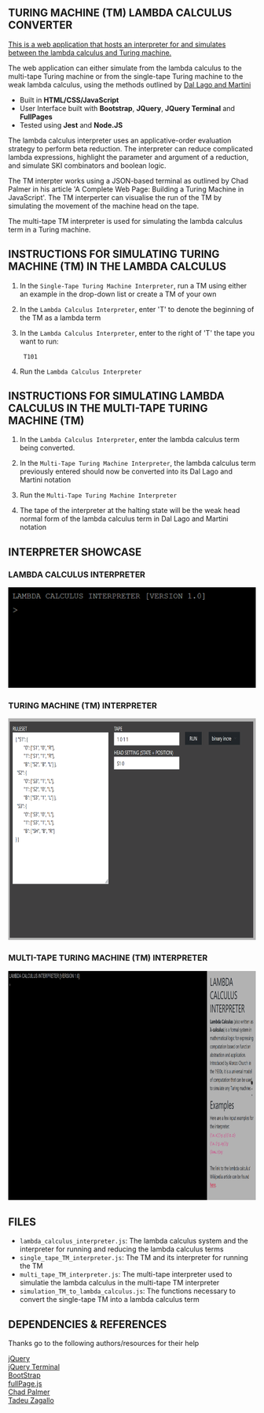 ## TURING MACHINE (TM) LAMBDA CALCULUS CONVERTER

[This is a web application that hosts an interpreter for and simulates between the lambda calculus and Turing machine.](https://nunoagoncalves.github.io/Turing-Machine-Lambda-Calculus-Converter/)

The web application can either simulate from the lambda calculus to the multi-tape Turing machine or from the single-tape Turing machine to the weak lambda calculus, using the methods outlined by [Dal Lago and Martini](https://dl.acm.org/doi/10.1016/j.tcs.2008.01.044)

- Built in **HTML/CSS/JavaScript**
- User Interface built with **Bootstrap**, **JQuery**, **JQuery Terminal** and **FullPages**
- Tested using **Jest** and **Node.JS**

The lambda calculus interpreter uses an applicative-order evaluation strategy to perform beta reduction. The interpreter can reduce complicated lambda expressions, highlight the parameter and argument of a reduction, and simulate SKI combinators and boolean logic.

The TM interpter works using a JSON-based terminal as outlined by Chad Palmer in his article 'A Complete Web Page: Building a Turing Machine in JavaScript'. The TM interperter can visualise the run of the TM by simulating the movement of the machine head on the tape.

The multi-tape TM interpreter is used for simulating the lambda calculus term in a Turing machine. 

## INSTRUCTIONS FOR SIMULATING TURING MACHINE (TM) IN THE LAMBDA CALCULUS

1. In the `Single-Tape Turing Machine Interpreter`, run a TM using either an example in the drop-down list or create a TM of your own

2. In the `Lambda Calculus Interpreter`, enter 'T' to denote the beginning of the TM as a lambda term

3. In the `Lambda Calculus Interpreter`, enter to the right of 'T' the tape you want to run:

        T101

4. Run the `Lambda Calculus Interpreter`

## INSTRUCTIONS FOR SIMULATING LAMBDA CALCULUS IN THE MULTI-TAPE TURING MACHINE (TM)

1. In the `Lambda Calculus Interpreter`, enter the lambda calculus term being converted.

2. In the `Multi-Tape Turing Machine Interpreter`, the lambda calculus term previously entered should now be converted into its Dal Lago and Martini notation

3. Run the `Multi-Tape Turing Machine Interpreter`

4. The tape of the interpreter at the halting state will be the weak head normal form of the lambda calculus term in Dal Lago and Martini notation

## INTERPRETER SHOWCASE

### LAMBDA CALCULUS INTERPRETER

![](img/lambdaGif.gif)
 
### TURING MACHINE (TM) INTERPRETER

<img src="img/turingGif.gif" width="740" height="450">

### MULTI-TAPE TURING MACHINE (TM) INTERPRETER

<img src="img/multitapeGif.gif" width="950" height="465">

## FILES

- `lambda_calculus_interpreter.js`: The lambda calculus system and the interpreter for running and reducing the lambda calculus terms
- `single_tape_TM_interpreter.js`: The TM and its interpreter for running the TM
- `multi_tape_TM_interpreter.js`: The multi-tape interpreter used to simulatie the lambda calculus in the multi-tape TM interpreter
- `simulation_TM_to_lambda_calculus.js`: The functions necessary to convert the single-tape TM into a lambda calculus term 

## DEPENDENCIES & REFERENCES

Thanks go to the following authors/resources for their help

[jQuery](https://jquery.com/)  
[jQuery Terminal](https://terminal.jcubic.pl/)  
[BootStrap](https://getbootstrap.com/)  
[fullPage.js](https://alvarotrigo.com/fullPage/)  
[Chad Palmer](https://medium.com/swlh/a-complete-web-page-building-a-turing-machine-in-javascript-d6c32d3708c4)  
[Tadeu Zagallo](https://tadeuzagallo.com/blog/writing-a-lambda-calculus-interpreter-in-javascript/)  